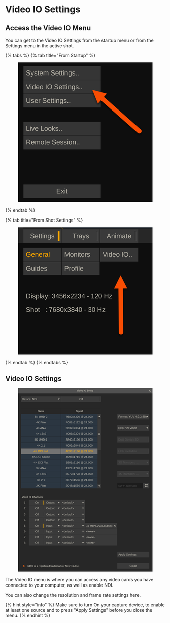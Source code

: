 # Video IO Settings

## Access the Video IO Menu

You can get to the Video IO Settings from the startup menu or from the Settings menu in the active shot.&#x20;

{% tabs %}
{% tab title="From Startup" %}
<figure><img src="../../../.gitbook/assets/image (50).png" alt=""><figcaption></figcaption></figure>
{% endtab %}

{% tab title="From Shot Settings" %}
<figure><img src="../../../.gitbook/assets/image (51).png" alt=""><figcaption></figcaption></figure>
{% endtab %}
{% endtabs %}

## Video IO Settings

<figure><img src="../../../.gitbook/assets/image (52).png" alt=""><figcaption></figcaption></figure>

The Video IO menu is where you can access any video cards you have connected to your computer, as well as enable NDI.&#x20;

You can also change the resolution and frame rate settings here.

{% hint style="info" %}
Make sure to turn On your capture device, to enable at least one source and to press "Apply Settings" before you close the menu.
{% endhint %}

